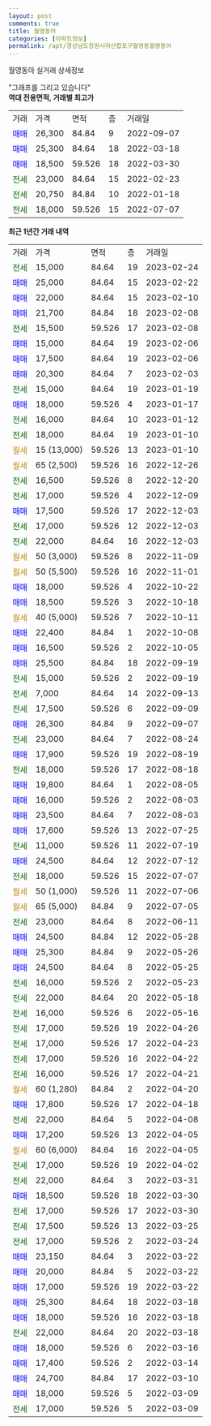 ```yaml
---
layout: post
comments: true
title: 월영동아
categories: [아파트정보]
permalink: /apt/경상남도창원시마산합포구월영동월영동아
---
```


월영동아 실거래 상세정보

<script type="text/javascript">
  google.charts.load('current', {'packages':['line', 'corechart']});
  google.charts.setOnLoadCallback(drawChart);

  function drawChart() {
    var data = new google.visualization.DataTable();
    data.addColumn('date', '거래일');
    data.addColumn('number', "매매");
    data.addColumn('number', "전세");
    data.addColumn('number', "전매");

    data.addRows([[new Date(Date.parse("2023-02-24")), null, 15000, null], [new Date(Date.parse("2023-02-22")), 25000, null, null], [new Date(Date.parse("2023-02-10")), 22000, null, null], [new Date(Date.parse("2023-02-08")), 21700, null, null], [new Date(Date.parse("2023-02-08")), null, 15500, null], [new Date(Date.parse("2023-02-06")), 15000, null, null], [new Date(Date.parse("2023-02-06")), 17500, null, null], [new Date(Date.parse("2023-02-03")), 20300, null, null], [new Date(Date.parse("2023-01-19")), null, 15000, null], [new Date(Date.parse("2023-01-17")), 18000, null, null], [new Date(Date.parse("2023-01-12")), null, 16000, null], [new Date(Date.parse("2023-01-10")), null, 18000, null], [new Date(Date.parse("2023-01-10")), null, null, null], [new Date(Date.parse("2022-12-26")), null, null, null], [new Date(Date.parse("2022-12-20")), null, 16500, null], [new Date(Date.parse("2022-12-09")), null, 17000, null], [new Date(Date.parse("2022-12-03")), 17500, null, null], [new Date(Date.parse("2022-12-03")), null, 17000, null], [new Date(Date.parse("2022-12-03")), null, 22000, null], [new Date(Date.parse("2022-11-09")), null, null, null], [new Date(Date.parse("2022-11-01")), null, null, null], [new Date(Date.parse("2022-10-22")), 18000, null, null], [new Date(Date.parse("2022-10-18")), 18500, null, null], [new Date(Date.parse("2022-10-11")), null, null, null], [new Date(Date.parse("2022-10-08")), 22400, null, null], [new Date(Date.parse("2022-10-05")), 16500, null, null], [new Date(Date.parse("2022-09-19")), 25500, null, null], [new Date(Date.parse("2022-09-19")), null, 15000, null], [new Date(Date.parse("2022-09-13")), null, 7000, null], [new Date(Date.parse("2022-09-09")), null, 17500, null], [new Date(Date.parse("2022-09-07")), 26300, null, null], [new Date(Date.parse("2022-08-24")), null, 23000, null], [new Date(Date.parse("2022-08-19")), 17900, null, null], [new Date(Date.parse("2022-08-18")), null, 18000, null], [new Date(Date.parse("2022-08-05")), 19800, null, null], [new Date(Date.parse("2022-08-03")), 16000, null, null], [new Date(Date.parse("2022-08-03")), 23500, null, null], [new Date(Date.parse("2022-07-25")), 17600, null, null], [new Date(Date.parse("2022-07-19")), null, 11000, null], [new Date(Date.parse("2022-07-12")), 24500, null, null], [new Date(Date.parse("2022-07-07")), null, 18000, null], [new Date(Date.parse("2022-07-06")), null, null, null], [new Date(Date.parse("2022-07-05")), null, null, null], [new Date(Date.parse("2022-06-11")), null, 23000, null], [new Date(Date.parse("2022-05-28")), 24500, null, null], [new Date(Date.parse("2022-05-26")), 25300, null, null], [new Date(Date.parse("2022-05-25")), 24500, null, null], [new Date(Date.parse("2022-05-23")), null, 16000, null], [new Date(Date.parse("2022-05-18")), null, 22000, null], [new Date(Date.parse("2022-05-16")), null, 16000, null], [new Date(Date.parse("2022-04-26")), null, 17000, null], [new Date(Date.parse("2022-04-23")), null, 17000, null], [new Date(Date.parse("2022-04-22")), null, 17000, null], [new Date(Date.parse("2022-04-21")), null, 16000, null], [new Date(Date.parse("2022-04-20")), null, null, null], [new Date(Date.parse("2022-04-18")), 17800, null, null], [new Date(Date.parse("2022-04-08")), null, 22000, null], [new Date(Date.parse("2022-04-05")), 17200, null, null], [new Date(Date.parse("2022-04-05")), null, null, null], [new Date(Date.parse("2022-04-02")), null, 17000, null], [new Date(Date.parse("2022-03-31")), null, 22000, null], [new Date(Date.parse("2022-03-30")), 18500, null, null], [new Date(Date.parse("2022-03-30")), null, 17000, null], [new Date(Date.parse("2022-03-25")), null, 17500, null], [new Date(Date.parse("2022-03-24")), null, 17000, null], [new Date(Date.parse("2022-03-22")), 23150, null, null], [new Date(Date.parse("2022-03-22")), 20000, null, null], [new Date(Date.parse("2022-03-22")), 17000, null, null], [new Date(Date.parse("2022-03-18")), 25300, null, null], [new Date(Date.parse("2022-03-18")), 18000, null, null], [new Date(Date.parse("2022-03-18")), null, 22000, null], [new Date(Date.parse("2022-03-16")), 18000, null, null], [new Date(Date.parse("2022-03-14")), 17400, null, null], [new Date(Date.parse("2022-03-10")), 24700, null, null], [new Date(Date.parse("2022-03-09")), 18000, null, null], [new Date(Date.parse("2022-03-09")), null, 17000, null]]);

    var options = {
      hAxis: {
        format: 'yyyy/MM/dd'
      },    
      lineWidth: 0,
      pointsVisible: true,    
      title: '최근 1년간 유형별 실거래가 분포',
      legend: { position: 'bottom' }
    };

    var formatter = new google.visualization.NumberFormat({pattern:'###,###'} );
    formatter.format(data, 1);
    formatter.format(data, 2);
    
    setTimeout(function() {
        var chart = new google.visualization.LineChart(document.getElementById('columnchart_material'));
        chart.draw(data, (options));
        document.getElementById('loading').style.display = 'none';
    }, 200);
  }
</script>


<div id="loading" style="z-index:20; display: block; margin-left: 0px">"그래프를 그리고 있습니다"</div>
<div id="columnchart_material" style="width: 95%; margin-left: 0px; display: block"></div>
<!-- contents start -->
<b>역대 전용면적, 거래별 최고가</b>
<table class="sortable">
    <tr>
      <td>거래</td>
      <td>가격</td>
      <td>면적</td>
      <td>층</td>
      <td>거래일</td>
    </tr>
        <tr>
          <td><a style="color: blue">매매</a></td>
          <td>26,300</td>
          <td>84.84</td>
          <td>9</td>
          <td>2022-09-07</td>
        </tr>            <tr>
          <td><a style="color: blue">매매</a></td>
          <td>25,300</td>
          <td>84.64</td>
          <td>18</td>
          <td>2022-03-18</td>
        </tr>            <tr>
          <td><a style="color: blue">매매</a></td>
          <td>18,500</td>
          <td>59.526</td>
          <td>18</td>
          <td>2022-03-30</td>
        </tr>        
        <tr>
              <td><a style="color: darkgreen">전세</a></td>
              <td>23,000</td>
              <td>84.64</td>
              <td>15</td>
              <td>2022-02-23</td>
            </tr>            <tr>
              <td><a style="color: darkgreen">전세</a></td>
              <td>20,750</td>
              <td>84.84</td>
              <td>10</td>
              <td>2022-01-18</td>
            </tr>            <tr>
              <td><a style="color: darkgreen">전세</a></td>
              <td>18,000</td>
              <td>59.526</td>
              <td>15</td>
              <td>2022-07-07</td>
            </tr>        
    
</table>

<b>최근 1년간 거래 내역</b>

<table class="sortable">
    <tr>
      <td>거래</td>
      <td>가격</td>
      <td>면적</td>
      <td>층</td>
      <td>거래일</td>
    </tr>
    <tr>
      <td><a style="color: darkgreen">전세</a></td>
      <td>15,000</td>
      <td>84.64</td>
      <td>19</td>
      <td>2023-02-24</td>
    </tr>          <tr>
      <td><a style="color: blue">매매</a></td>
      <td>25,000</td>
      <td>84.64</td>
      <td>15</td>
      <td>2023-02-22</td>
    </tr>          <tr>
      <td><a style="color: blue">매매</a></td>
      <td>22,000</td>
      <td>84.64</td>
      <td>15</td>
      <td>2023-02-10</td>
    </tr>          <tr>
      <td><a style="color: blue">매매</a></td>
      <td>21,700</td>
      <td>84.84</td>
      <td>18</td>
      <td>2023-02-08</td>
    </tr>          <tr>
      <td><a style="color: darkgreen">전세</a></td>
      <td>15,500</td>
      <td>59.526</td>
      <td>17</td>
      <td>2023-02-08</td>
    </tr>          <tr>
      <td><a style="color: blue">매매</a></td>
      <td>15,000</td>
      <td>84.64</td>
      <td>19</td>
      <td>2023-02-06</td>
    </tr>          <tr>
      <td><a style="color: blue">매매</a></td>
      <td>17,500</td>
      <td>84.64</td>
      <td>19</td>
      <td>2023-02-06</td>
    </tr>          <tr>
      <td><a style="color: blue">매매</a></td>
      <td>20,300</td>
      <td>84.64</td>
      <td>7</td>
      <td>2023-02-03</td>
    </tr>          <tr>
      <td><a style="color: darkgreen">전세</a></td>
      <td>15,000</td>
      <td>84.64</td>
      <td>19</td>
      <td>2023-01-19</td>
    </tr>          <tr>
      <td><a style="color: blue">매매</a></td>
      <td>18,000</td>
      <td>59.526</td>
      <td>4</td>
      <td>2023-01-17</td>
    </tr>          <tr>
      <td><a style="color: darkgreen">전세</a></td>
      <td>16,000</td>
      <td>84.64</td>
      <td>10</td>
      <td>2023-01-12</td>
    </tr>          <tr>
      <td><a style="color: darkgreen">전세</a></td>
      <td>18,000</td>
      <td>84.64</td>
      <td>19</td>
      <td>2023-01-10</td>
    </tr>          <tr>
      <td><a style="color: darkgoldenrod">월세</a></td>
      <td>15 (13,000)</td>
      <td>59.526</td>
      <td>13</td>
      <td>2023-01-10</td>
    </tr>          <tr>
      <td><a style="color: darkgoldenrod">월세</a></td>
      <td>65 (2,500)</td>
      <td>59.526</td>
      <td>16</td>
      <td>2022-12-26</td>
    </tr>          <tr>
      <td><a style="color: darkgreen">전세</a></td>
      <td>16,500</td>
      <td>59.526</td>
      <td>8</td>
      <td>2022-12-20</td>
    </tr>          <tr>
      <td><a style="color: darkgreen">전세</a></td>
      <td>17,000</td>
      <td>59.526</td>
      <td>4</td>
      <td>2022-12-09</td>
    </tr>          <tr>
      <td><a style="color: blue">매매</a></td>
      <td>17,500</td>
      <td>59.526</td>
      <td>17</td>
      <td>2022-12-03</td>
    </tr>          <tr>
      <td><a style="color: darkgreen">전세</a></td>
      <td>17,000</td>
      <td>59.526</td>
      <td>12</td>
      <td>2022-12-03</td>
    </tr>          <tr>
      <td><a style="color: darkgreen">전세</a></td>
      <td>22,000</td>
      <td>84.64</td>
      <td>16</td>
      <td>2022-12-03</td>
    </tr>          <tr>
      <td><a style="color: darkgoldenrod">월세</a></td>
      <td>50 (3,000)</td>
      <td>59.526</td>
      <td>8</td>
      <td>2022-11-09</td>
    </tr>          <tr>
      <td><a style="color: darkgoldenrod">월세</a></td>
      <td>50 (5,500)</td>
      <td>59.526</td>
      <td>16</td>
      <td>2022-11-01</td>
    </tr>          <tr>
      <td><a style="color: blue">매매</a></td>
      <td>18,000</td>
      <td>59.526</td>
      <td>4</td>
      <td>2022-10-22</td>
    </tr>          <tr>
      <td><a style="color: blue">매매</a></td>
      <td>18,500</td>
      <td>59.526</td>
      <td>3</td>
      <td>2022-10-18</td>
    </tr>          <tr>
      <td><a style="color: darkgoldenrod">월세</a></td>
      <td>40 (5,000)</td>
      <td>59.526</td>
      <td>7</td>
      <td>2022-10-11</td>
    </tr>          <tr>
      <td><a style="color: blue">매매</a></td>
      <td>22,400</td>
      <td>84.84</td>
      <td>1</td>
      <td>2022-10-08</td>
    </tr>          <tr>
      <td><a style="color: blue">매매</a></td>
      <td>16,500</td>
      <td>59.526</td>
      <td>2</td>
      <td>2022-10-05</td>
    </tr>          <tr>
      <td><a style="color: blue">매매</a></td>
      <td>25,500</td>
      <td>84.84</td>
      <td>18</td>
      <td>2022-09-19</td>
    </tr>          <tr>
      <td><a style="color: darkgreen">전세</a></td>
      <td>15,000</td>
      <td>59.526</td>
      <td>2</td>
      <td>2022-09-19</td>
    </tr>          <tr>
      <td><a style="color: darkgreen">전세</a></td>
      <td>7,000</td>
      <td>84.64</td>
      <td>14</td>
      <td>2022-09-13</td>
    </tr>          <tr>
      <td><a style="color: darkgreen">전세</a></td>
      <td>17,500</td>
      <td>59.526</td>
      <td>6</td>
      <td>2022-09-09</td>
    </tr>          <tr>
      <td><a style="color: blue">매매</a></td>
      <td>26,300</td>
      <td>84.84</td>
      <td>9</td>
      <td>2022-09-07</td>
    </tr>          <tr>
      <td><a style="color: darkgreen">전세</a></td>
      <td>23,000</td>
      <td>84.64</td>
      <td>7</td>
      <td>2022-08-24</td>
    </tr>          <tr>
      <td><a style="color: blue">매매</a></td>
      <td>17,900</td>
      <td>59.526</td>
      <td>19</td>
      <td>2022-08-19</td>
    </tr>          <tr>
      <td><a style="color: darkgreen">전세</a></td>
      <td>18,000</td>
      <td>59.526</td>
      <td>17</td>
      <td>2022-08-18</td>
    </tr>          <tr>
      <td><a style="color: blue">매매</a></td>
      <td>19,800</td>
      <td>84.64</td>
      <td>1</td>
      <td>2022-08-05</td>
    </tr>          <tr>
      <td><a style="color: blue">매매</a></td>
      <td>16,000</td>
      <td>59.526</td>
      <td>2</td>
      <td>2022-08-03</td>
    </tr>          <tr>
      <td><a style="color: blue">매매</a></td>
      <td>23,500</td>
      <td>84.64</td>
      <td>7</td>
      <td>2022-08-03</td>
    </tr>          <tr>
      <td><a style="color: blue">매매</a></td>
      <td>17,600</td>
      <td>59.526</td>
      <td>13</td>
      <td>2022-07-25</td>
    </tr>          <tr>
      <td><a style="color: darkgreen">전세</a></td>
      <td>11,000</td>
      <td>59.526</td>
      <td>11</td>
      <td>2022-07-19</td>
    </tr>          <tr>
      <td><a style="color: blue">매매</a></td>
      <td>24,500</td>
      <td>84.64</td>
      <td>12</td>
      <td>2022-07-12</td>
    </tr>          <tr>
      <td><a style="color: darkgreen">전세</a></td>
      <td>18,000</td>
      <td>59.526</td>
      <td>15</td>
      <td>2022-07-07</td>
    </tr>          <tr>
      <td><a style="color: darkgoldenrod">월세</a></td>
      <td>50 (1,000)</td>
      <td>59.526</td>
      <td>11</td>
      <td>2022-07-06</td>
    </tr>          <tr>
      <td><a style="color: darkgoldenrod">월세</a></td>
      <td>65 (5,000)</td>
      <td>84.84</td>
      <td>9</td>
      <td>2022-07-05</td>
    </tr>          <tr>
      <td><a style="color: darkgreen">전세</a></td>
      <td>23,000</td>
      <td>84.64</td>
      <td>8</td>
      <td>2022-06-11</td>
    </tr>          <tr>
      <td><a style="color: blue">매매</a></td>
      <td>24,500</td>
      <td>84.84</td>
      <td>12</td>
      <td>2022-05-28</td>
    </tr>          <tr>
      <td><a style="color: blue">매매</a></td>
      <td>25,300</td>
      <td>84.84</td>
      <td>9</td>
      <td>2022-05-26</td>
    </tr>          <tr>
      <td><a style="color: blue">매매</a></td>
      <td>24,500</td>
      <td>84.64</td>
      <td>8</td>
      <td>2022-05-25</td>
    </tr>          <tr>
      <td><a style="color: darkgreen">전세</a></td>
      <td>16,000</td>
      <td>59.526</td>
      <td>2</td>
      <td>2022-05-23</td>
    </tr>          <tr>
      <td><a style="color: darkgreen">전세</a></td>
      <td>22,000</td>
      <td>84.64</td>
      <td>20</td>
      <td>2022-05-18</td>
    </tr>          <tr>
      <td><a style="color: darkgreen">전세</a></td>
      <td>16,000</td>
      <td>59.526</td>
      <td>6</td>
      <td>2022-05-16</td>
    </tr>          <tr>
      <td><a style="color: darkgreen">전세</a></td>
      <td>17,000</td>
      <td>59.526</td>
      <td>19</td>
      <td>2022-04-26</td>
    </tr>          <tr>
      <td><a style="color: darkgreen">전세</a></td>
      <td>17,000</td>
      <td>59.526</td>
      <td>17</td>
      <td>2022-04-23</td>
    </tr>          <tr>
      <td><a style="color: darkgreen">전세</a></td>
      <td>17,000</td>
      <td>59.526</td>
      <td>16</td>
      <td>2022-04-22</td>
    </tr>          <tr>
      <td><a style="color: darkgreen">전세</a></td>
      <td>16,000</td>
      <td>59.526</td>
      <td>17</td>
      <td>2022-04-21</td>
    </tr>          <tr>
      <td><a style="color: darkgoldenrod">월세</a></td>
      <td>60 (1,280)</td>
      <td>84.84</td>
      <td>2</td>
      <td>2022-04-20</td>
    </tr>          <tr>
      <td><a style="color: blue">매매</a></td>
      <td>17,800</td>
      <td>59.526</td>
      <td>17</td>
      <td>2022-04-18</td>
    </tr>          <tr>
      <td><a style="color: darkgreen">전세</a></td>
      <td>22,000</td>
      <td>84.64</td>
      <td>5</td>
      <td>2022-04-08</td>
    </tr>          <tr>
      <td><a style="color: blue">매매</a></td>
      <td>17,200</td>
      <td>59.526</td>
      <td>13</td>
      <td>2022-04-05</td>
    </tr>          <tr>
      <td><a style="color: darkgoldenrod">월세</a></td>
      <td>60 (6,000)</td>
      <td>84.64</td>
      <td>16</td>
      <td>2022-04-05</td>
    </tr>          <tr>
      <td><a style="color: darkgreen">전세</a></td>
      <td>17,000</td>
      <td>59.526</td>
      <td>19</td>
      <td>2022-04-02</td>
    </tr>          <tr>
      <td><a style="color: darkgreen">전세</a></td>
      <td>22,000</td>
      <td>84.64</td>
      <td>3</td>
      <td>2022-03-31</td>
    </tr>          <tr>
      <td><a style="color: blue">매매</a></td>
      <td>18,500</td>
      <td>59.526</td>
      <td>18</td>
      <td>2022-03-30</td>
    </tr>          <tr>
      <td><a style="color: darkgreen">전세</a></td>
      <td>17,000</td>
      <td>59.526</td>
      <td>17</td>
      <td>2022-03-30</td>
    </tr>          <tr>
      <td><a style="color: darkgreen">전세</a></td>
      <td>17,500</td>
      <td>59.526</td>
      <td>13</td>
      <td>2022-03-25</td>
    </tr>          <tr>
      <td><a style="color: darkgreen">전세</a></td>
      <td>17,000</td>
      <td>59.526</td>
      <td>2</td>
      <td>2022-03-24</td>
    </tr>          <tr>
      <td><a style="color: blue">매매</a></td>
      <td>23,150</td>
      <td>84.64</td>
      <td>3</td>
      <td>2022-03-22</td>
    </tr>          <tr>
      <td><a style="color: blue">매매</a></td>
      <td>20,000</td>
      <td>84.84</td>
      <td>5</td>
      <td>2022-03-22</td>
    </tr>          <tr>
      <td><a style="color: blue">매매</a></td>
      <td>17,000</td>
      <td>59.526</td>
      <td>19</td>
      <td>2022-03-22</td>
    </tr>          <tr>
      <td><a style="color: blue">매매</a></td>
      <td>25,300</td>
      <td>84.64</td>
      <td>18</td>
      <td>2022-03-18</td>
    </tr>          <tr>
      <td><a style="color: blue">매매</a></td>
      <td>18,000</td>
      <td>59.526</td>
      <td>16</td>
      <td>2022-03-18</td>
    </tr>          <tr>
      <td><a style="color: darkgreen">전세</a></td>
      <td>22,000</td>
      <td>84.64</td>
      <td>20</td>
      <td>2022-03-18</td>
    </tr>          <tr>
      <td><a style="color: blue">매매</a></td>
      <td>18,000</td>
      <td>59.526</td>
      <td>6</td>
      <td>2022-03-16</td>
    </tr>          <tr>
      <td><a style="color: blue">매매</a></td>
      <td>17,400</td>
      <td>59.526</td>
      <td>2</td>
      <td>2022-03-14</td>
    </tr>          <tr>
      <td><a style="color: blue">매매</a></td>
      <td>24,700</td>
      <td>84.84</td>
      <td>17</td>
      <td>2022-03-10</td>
    </tr>          <tr>
      <td><a style="color: blue">매매</a></td>
      <td>18,000</td>
      <td>59.526</td>
      <td>5</td>
      <td>2022-03-09</td>
    </tr>          <tr>
      <td><a style="color: darkgreen">전세</a></td>
      <td>17,000</td>
      <td>59.526</td>
      <td>5</td>
      <td>2022-03-09</td>
    </tr>      </table>
<!-- contents end -->    

